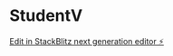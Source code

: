 # StudentV

[Edit in StackBlitz next generation editor ⚡️](https://stackblitz.com/~/github.com/asimbaa/StudentV)

